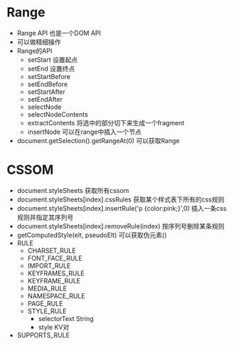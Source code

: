 # Range

- Range API 也是一个DOM API
- 可以做精细操作
- Range的API
  - setStart 设置起点
  - setEnd 设置终点
  - setStartBefore
  - setEndBefore
  - setStartAfter
  - setEndAfter
  - selectNode
  - selectNodeContents
  - extractContents 将选中的部分切下来生成一个fragment
  - insertNode 可以在range中插入一个节点
- document.getSelection().getRangeAt(0) 可以获取Range

# CSSOM

- document.styleSheets 获取所有cssom
- document.styleSheets[index].cssRules 获取某个样式表下所有的css规则
- document.styleSheets[index].insertRule('p {color:pink;}',0) 插入一条css规则并指定其序列号
- document.styleSheets[index].removeRule(index) 按序列号删除某条规则
- getComputedStyle(elt, pseudoElt) 可以获取伪元素()
- RULE
  - CHARSET_RULE
  - FONT_FACE_RULE
  - IMPORT_RULE
  - KEYFRAMES_RULE
  - KEYFRAME_RULE
  - MEDIA_RULE
  - NAMESPACE_RULE
  - PAGE_RULE
  - STYLE_RULE
    - selectorText String
    - style KV对
- SUPPORTS_RULE